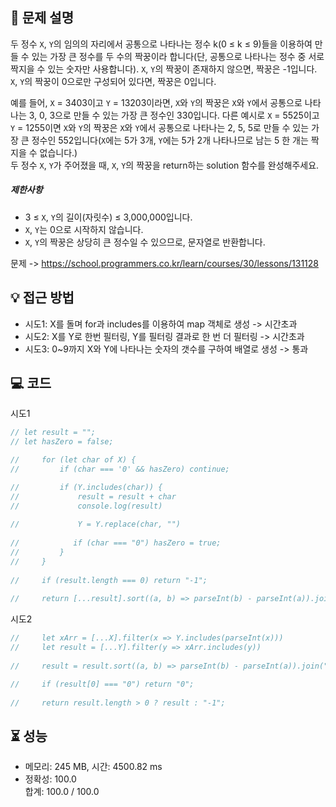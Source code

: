 ## 📌 문제 설명

<p>두 정수 <code>X</code>, <code>Y</code>의 임의의 자리에서 공통으로 나타나는 정수 k(0 ≤ k ≤ 9)들을 이용하여 만들 수 있는 가장 큰 정수를 두 수의 짝꿍이라 합니다(단, 공통으로 나타나는 정수 중 서로 짝지을 수 있는 숫자만 사용합니다). <code>X</code>, <code>Y</code>의 짝꿍이 존재하지 않으면, 짝꿍은 -1입니다. <code>X</code>, <code>Y</code>의 짝꿍이 0으로만 구성되어 있다면, 짝꿍은 0입니다.</p>

<p>예를 들어, <code>X</code> = 3403이고 <code>Y</code> = 13203이라면, <code>X</code>와 <code>Y</code>의 짝꿍은 <code>X</code>와 <code>Y</code>에서 공통으로 나타나는 3, 0, 3으로 만들 수 있는 가장 큰 정수인 330입니다. 다른 예시로 <code>X</code> = 5525이고 <code>Y</code> = 1255이면 <code>X</code>와 <code>Y</code>의 짝꿍은 <code>X</code>와 <code>Y</code>에서 공통으로 나타나는 2, 5, 5로 만들 수 있는 가장 큰 정수인 552입니다(<code>X</code>에는 5가 3개, <code>Y</code>에는 5가 2개 나타나므로 남는 5 한 개는 짝 지을 수 없습니다.)<br>
두 정수 <code>X</code>, <code>Y</code>가 주어졌을 때, <code>X</code>, <code>Y</code>의 짝꿍을 return하는 solution 함수를 완성해주세요.</p>

<h5>제한사항</h5>

<ul>
<li>3 ≤ <code>X</code>, <code>Y</code>의 길이(자릿수) ≤ 3,000,000입니다.</li>
<li><code>X</code>, <code>Y</code>는 0으로 시작하지 않습니다.</li>
<li><code>X</code>, <code>Y</code>의 짝꿍은 상당히 큰 정수일 수 있으므로, 문자열로 반환합니다.</li>
</ul>

문제 -> https://school.programmers.co.kr/learn/courses/30/lessons/131128


## 💡 접근 방법

- 시도1: X를 돌며 for과 includes를 이용하여 map 객체로 생성 -> 시간초과
- 시도2: X를 Y로 한번 필터링, Y를 필터링 결과로 한 번 더 필터링 -> 시간초과
- 시도3: 0~9까지 X와 Y에 나타나는 숫자의 갯수를 구하여 배열로 생성 -> 통과


## 💻 코드

시도1
```js
// let result = "";
// let hasZero = false;

//     for (let char of X) {
//         if (char === '0' && hasZero) continue;

//         if (Y.includes(char)) {
//             result = result + char
//             console.log(result)
            
//             Y = Y.replace(char, "")
            
//            if (char === "0") hasZero = true;
//         }
//     }
    
//     if (result.length === 0) return "-1";
    
//     return [...result].sort((a, b) => parseInt(b) - parseInt(a)).join("");
```

시도2
```js
//     let xArr = [...X].filter(x => Y.includes(parseInt(x)))
//     let result = [...Y].filter(y => xArr.includes(y))
    
//     result = result.sort((a, b) => parseInt(b) - parseInt(a)).join("")

//     if (result[0] === "0") return "0";
       
//     return result.length > 0 ? result : "-1";
```

## ⏳ 성능
- 메모리: 245 MB, 시간: 4500.82 ms
- 정확성: 100.0<br/>합계: 100.0 / 100.0
